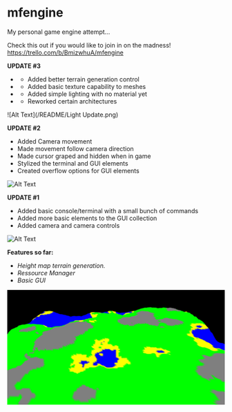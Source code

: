 # mfengine
My personal game engine attempt...

Check this out if you would like to join in on the madness!
https://trello.com/b/BmizwhuA/mfengine

**UPDATE #3**
* - Added better terrain generation control
* - Added basic texture capability to meshes
* - Added simple lighting with no material yet
* - Reworked certain architectures

![Alt Text](/README/Light Update.png)

**UPDATE #2**
* Added Camera movement
* Made movement follow camera direction
* Made cursor graped and hidden when in game
* Stylized the terminal and GUI elements
* Created overflow options for GUI elements

![Alt Text](/README/update2.gif)

**UPDATE #1**
* Added basic console/terminal with a small bunch of commands
* Added more basic elements to the GUI collection
* Added camera and camera controls

![Alt Text](/README/terminal_preview1.gif)

**Features so far:**
* *Height map terrain generation.*
* *Ressource Manager*
* *Basic GUI*

![GitHub Logo](/README/mfengine_01.png)

